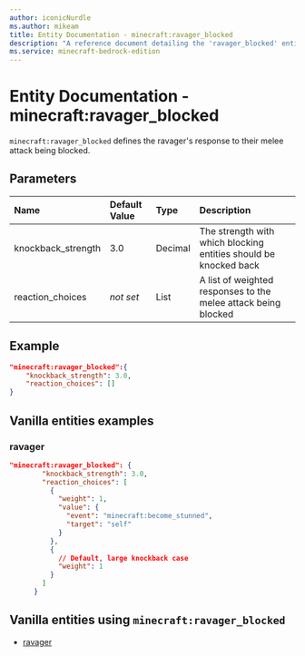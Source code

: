 ```yaml
---
author: iconicNurdle
ms.author: mikeam
title: Entity Documentation - minecraft:ravager_blocked
description: "A reference document detailing the 'ravager_blocked' entity component"
ms.service: minecraft-bedrock-edition
---
```


# Entity Documentation - minecraft:ravager_blocked

`minecraft:ravager_blocked` defines the ravager's response to their melee attack being blocked.

## Parameters

|Name |Default Value  |Type  |Description  |
|:----------|:----------|:----------|:----------|
| knockback_strength| 3.0| Decimal| The strength with which blocking entities should be knocked back |
| reaction_choices| *not set*| List| A list of weighted responses to the melee attack being blocked |

## Example

```json
"minecraft:ravager_blocked":{
    "knockback_strength": 3.0,
    "reaction_choices": []
}
```

## Vanilla entities examples

### ravager

```json
"minecraft:ravager_blocked": {
        "knockback_strength": 3.0,
        "reaction_choices": [
          {
            "weight": 1,
            "value": {
              "event": "minecraft:become_stunned",
              "target": "self"
            }
          },
          {
            // Default, large knockback case
            "weight": 1
          }
        ]
      }
```

## Vanilla entities using `minecraft:ravager_blocked`

- [ravager](../../../../Source/VanillaBehaviorPack_Snippets/entities/ravager.md)
